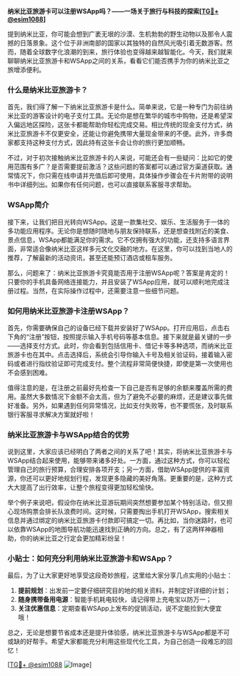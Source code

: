 **纳米比亚旅游卡可以注册WSApp吗？——一场关于旅行与科技的探索[[TG💪+ @esim1088](https://t.me/s/esim1088)]**

提到纳米比亚，你可能会想到广袤无垠的沙漠、生机勃勃的野生动物以及那令人震撼的日落景象。这个位于非洲南部的国家以其独特的自然风光吸引着无数游客。然而，随着全球数字化浪潮的到来，旅行体验也变得越来越智能化。今天，我们就来聊聊纳米比亚旅游卡和WSApp之间的关系，看看它们能否携手为你的纳米比亚之旅增添便利。

### 什么是纳米比亚旅游卡？

首先，我们得了解一下纳米比亚旅游卡是什么。简单来说，它是一种专门为前往纳米比亚的游客设计的电子支付工具。无论你是想在繁华的城市中购物，还是希望深入偏远地区探险，这张卡都能帮助你轻松完成交易。相比传统的现金支付方式，纳米比亚旅游卡不仅更安全，还能让你避免携带大量现金带来的不便。此外，许多商家都支持这种支付方式，因此持有这张卡会让你的旅行更加顺畅。

不过，对于初次接触纳米比亚旅游卡的人来说，可能还会有一些疑问：比如它的使用范围有多广？是否需要提前激活？这些问题的答案都可以通过官方渠道获取。通常情况下，你只需在线申请并充值后即可使用，具体操作步骤会在卡片附带的说明书中详细列出。如果你有任何问题，也可以直接联系客服寻求帮助。

### WSApp简介

接下来，让我们把目光转向WSApp。这是一款集社交、娱乐、生活服务于一体的多功能应用程序。无论你是想随时随地与朋友保持联系，还是想查找附近的美食、景点信息，WSApp都能满足你的需求。它不仅拥有强大的功能，还支持多语言界面，非常适合像纳米比亚这样多元文化交融的地方。在这里，你可以找到当地人的推荐，了解最新的活动资讯，甚至还能预订酒店或租车服务。

那么，问题来了：纳米比亚旅游卡究竟能否用于注册WSApp呢？答案是肯定的！只要你的手机具备网络连接能力，并且安装了WSApp应用，就可以顺利地完成注册过程。当然，在实际操作过程中，还需要注意一些细节问题。

### 如何用纳米比亚旅游卡注册WSApp？

首先，你需要确保自己的设备已经下载并安装好了WSApp。打开应用后，点击右下角的“注册”按钮，按照提示输入手机号码等基本信息。接下来就是最关键的一步——选择支付方式。此时，你会看到包括信用卡、借记卡等多种选项，而纳米比亚旅游卡也在其中。点击选择后，系统会引导你输入卡号及相关验证码，接着输入密码或者进行指纹验证即可完成支付。整个流程非常简便快捷，即使是第一次使用也不会感到困难。

值得注意的是，在注册之前最好先检查一下自己是否有足够的余额来覆盖所需的费用。虽然大多数情况下金额不会太高，但为了避免不必要的麻烦，还是建议事先做好准备。另外，如果遇到任何异常情况，比如支付失败等，也不要慌张，及时联系银行客服寻求解决方案就好啦！

### 纳米比亚旅游卡与WSApp结合的优势

说到这里，大家应该已经明白了两者之间的关系了吧！其实，将纳米比亚旅游卡与WSApp结合起来使用，能够带来诸多好处。一方面，通过这种方式，你可以轻松管理自己的旅行预算，合理安排各项开支；另一方面，借助WSApp提供的丰富资源，你还可以更好地规划行程，发现更多隐藏的美好角落。更重要的是，这种方式大大提高了出行效率，让整个旅程变得更加轻松愉快。

举个例子来说吧，假设你在纳米比亚游玩期间突然想要参加某个特别活动，但又担心现场购票会排长队浪费时间。这时候，只需要掏出手机打开WSApp，搜索相关信息并通过绑定的纳米比亚旅游卡付款即可搞定一切。再比如，当你迷路时，也可以依靠WSApp的地图导航功能迅速找到正确的方向。总之，有了这两样神器相助，你的纳米比亚之行定会更加精彩纷呈！

### 小贴士：如何充分利用纳米比亚旅游卡和WSApp？

最后，为了让大家更好地享受这段奇妙旅程，这里给大家分享几点实用的小贴士：

1. **提前规划**：出发前一定要仔细研究目的地的相关资料，并制定好详细的计划；
2. **随身携带备用电源**：智能手机耗电较快，请记得带上充电宝以防万一；
3. **关注优惠信息**：定期查看WSApp上发布的促销活动，说不定能捡到大便宜哦！

总之，无论是想要节省成本还是提升体验感，纳米比亚旅游卡与WSApp都是不可或缺的好帮手。希望大家都能充分利用这些现代化工具，为自己创造一段难忘的回忆！

[[TG💪+ @esim1088](https://t.me/s/esim1088) ![Image](https://i.postimg.cc/4NQfJmqS/Snipaste-2025-05-13-00-14-12.png)]